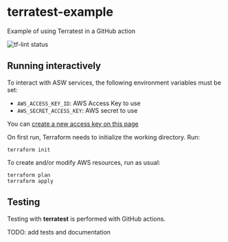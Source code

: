 # terratest-example
Example of using Terratest in a GitHub action

![tf-lint status](https://github.com/niglesias-sre/terratest-example/actions/workflows/tf-lint.yml/badge.svg)

## Running interactively 
To interact with ASW services, the following environment variables must be set:
  - `AWS_ACCESS_KEY_ID`: AWS Access Key to use
  - `AWS_SECRET_ACCESS_KEY`: AWS secret to use

You can [create a new access key on this page](https://console.aws.amazon.com/iam/home?#/security_credentials)

On first run, Terraform needs to initialize the working directory. Run:
```
terraform init
```

To create and/or modify AWS resources, run as usual:
```
terraform plan
terraform apply
```

## Testing
Testing with **terratest** is performed with GitHub actions.

TODO: add tests and documentation
